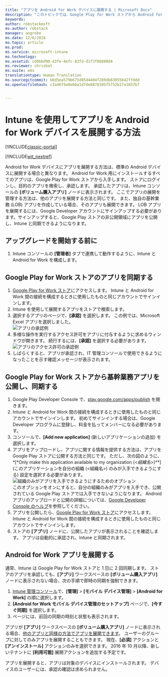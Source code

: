 ```yaml
---
title: "アプリを Android for Work デバイスに展開する | Microsoft Docs"
description: "このトピックでは、Google Play for Work ストアから Android for Work デバイスにアプリを同期してから展開します。"
keywords: 
author: robstackmsft
ms.author: robstack
manager: angrobe
ms.date: 12/6/2016
ms.topic: article
ms.prod: 
ms.service: microsoft-intune
ms.technology: 
ms.assetid: cd0bbd90-d3fe-4efc-83fd-d1f3f86800d4
ms.reviewer: chrisbal
ms.suite: ems
translationtype: Human Translation
ms.sourcegitcommit: b6d5ea579b675d85d4404f289db83055642ffddd
ms.openlocfilehash: c3a46f9a8e66a1d7de8878105f5752b17a3857b7


---
```


# <a name="how-to-deploy-apps-to-android-for-work-devices-with-intune"></a>Intune を使用してアプリを Android for Work デバイスを展開する方法

[!INCLUDE[classic-portal](../includes/classic-portal.md)]

[!INCLUDE[wit_nextref](../includes/afw_rollout_disclaimer.md)]

Android for Work デバイスにアプリを展開する方法は、標準の Android デバイスに展開する場合と異なります。 Android for Work 用にインストールするすべてのアプリは、Google Play for Work ストアから入手します。 ストアにログインし、目的のアプリを検索し、承認します。
承認したアプリは、Intune コンソールの **[ボリューム購入アプリ]** ノードに表示されます。 ここでアプリの展開を管理する方法は、他のアプリを展開する方法と同じです。
また、独自の基幹業務 (LOB) アプリを作成している場合、そのアプリも展開できます。 LOB アプリを展開するには、Google Developer アカウントにサインアップする必要があります。サインアップすると、Google Play ストアの非公開領域にアプリを公開し、Intune と同期できるようになります。

## <a name="before-you-start"></a>アップグレードを開始する前に

1. Intune コンソールの **[管理者]** タブで連携して動作するように、Intune と Android for Work を構成します。

## <a name="synchronize-an-app-from-the-google-play-for-work-store"></a>Google Play for Work ストアのアプリを同期する


1. [Google Play for Work ストア](https://play.google.com/work)にアクセスします。 Intune と Android for Work 間の接続を構成するときに使用したものと同じアカウントでサインインします。
2. Intune を使用して展開するアプリをストアで検索します。
3. 選択するアプリのページで、**[承認]** を選択します。 この例では、Microsoft Excel アプリを選択しました。<br>
  ![アプリの承認例](/intune/deploy-use/media/approve.png)
4. 多様な操作を実行するアクセス許可をアプリに付与するように求めるウィンドウが開きます。 続行するには、**[承認]** を選択する必要があります。<br>
  ![アプリのアクセス許可の承認例](/intune/deploy-use/media/approve-app-permissions.png)
5. しばらくすると、アプリが承認され、IT 管理コンソールで使用できるようになったことを示す確認メッセージが表示されます。

## <a name="publish-then-synchronize-a-line-of-business-app-from-the-google-play-for-work-store"></a>Google Play for Work ストアから基幹業務アプリを公開し、同期する

1. Google Play Developer Console で、[play.google.com/apps/publish](https://play.google.com/apps/publish) を開きます。
2. Intune と Android for Work 間の接続を構成するときに使用したものと同じアカウントでサインインします。 初めてサインインする場合は、Google Developer プログラムに登録し、料金を払ってメンバーになる必要があります。
3. コンソールで、**[Add new application]** (新しいアプリケーションの追加) を選択します。
4. アプリをアップロードし、アプリに関する情報を提供する方法は、アプリを Google Play ストアに公開する方法と同じです。 ただし、次の図のように、*[*Only make this application available to my organization (<*組織名*>)**] (このアプリケーションを自分の組織 (<組織名>) のみが入手できるようにする) 設定を選択する必要があります。<br>
  ![組織のみがアプリを入手できるようにするためのオプション](/intune/deploy-use/media/restrict.png)<br>
このオプションをオンにすると、自分の組織のみがアプリを入手でき、公開されている Google Play ストアでは入手できないようになります。
Android アプリのアップロードと公開の詳細については、[Google Developer Console のヘルプ](https://support.google.com/googleplay/android-developer/answer/113469)を参照してください。
5. アプリを公開したら、[Google Play for Work ストア](https://play.google.com/work)にアクセスします。 Intune と Android for Work 間の接続を構成するときに使用したものと同じアカウントでサインインします。
6. ストアの **[アプリ]** ノードに、公開したアプリが表示されることを確認します。 アプリは自動的に承認され、Intune と同期されます。

## <a name="deploy-an-android-for-work-app"></a>Android for Work アプリを展開する

通常、Intune は Google Play for Work ストアと 1 日に 2 回同期します。 ストアのアプリを承認しても、**[アプリ]** ワークスペースの **[ボリューム購入アプリ]** ノードに表示されない場合、次の手順で即時の同期を強制できます。

1. [Intune 管理コンソール](https://manage.microsoft.com)で、**[管理]** > **[モバイル デバイス管理]** > **[Android for Work]** の順に選択します。
2. **[Android for Work モバイル デバイス管理のセットアップ]** ページで、**[今すぐ同期]** を選択します。
3. ページには、前回の同期の時刻と状態も表示されます。

アプリが **[アプリ]** ワークスペースの **[ボリューム購入アプリ]** ノードに表示される場合、[他のアプリと同様の方法でアプリを展開できます](deploy-apps-in-microsoft-intune.md)。 ユーザーのグループに対してのみアプリを展開することもできます。 現在、**[必須]** アクションと **[アンインストール]** アクションのみを選択できます。 2016 年 10 月以降、新しいテナントに **[利用可能]** 展開アクションを追加する予定です。

アプリを展開すると、アプリは対象のデバイスにインストールされます。 デバイスのユーザーには、承認の確認は求められません。



<!--HONumber=Dec16_HO2-->



